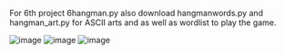 For 6th project 6hangman.py also download hangmanwords.py and hangman_art.py for ASCII arts and as well as wordlist to play the game.

![image](https://github.com/vibhajoshi/Python/assets/73216270/573b5051-1499-4736-8c95-221fc8153230)
![image](https://github.com/vibhajoshi/Python/assets/73216270/e15f5eff-38fb-4510-b331-9dbec896b741)
![image](https://github.com/vibhajoshi/Python/assets/73216270/fdc55f2b-6a64-4788-8041-ab52a161a021)
